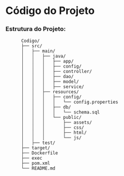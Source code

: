 # Código do Projeto

### Estrutura do Projeto:

          Codigo/
          ├── src/
          │   ├── main/
          │   │   ├── java/
          │   │   │   ├── app/
          │   │   │   ├── config/
          │   │   │   ├── controller/
          │   │   │   ├── dao/
          │   │   │   ├── model/
          │   │   │   ├── service/
          │   │   ├── resources/
          │   │   │   ├── config/
          │   │   │   │   └── config.properties
          │   │   │   ├── db/
          │   │   │   │   └── schema.sql
          │   │   │   └── public/
          │   │   │       ├── assets/
          │   │   │       ├── css/
          │   │   │       ├── html/
          │   │   │       └── js/
          │   ├── test/
          ├── target/
          ├── Dockerfile
          ├── exec
          ├── pom.xml
          └── README.md
